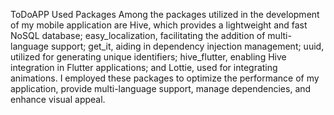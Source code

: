 ToDoAPP
Used Packages
Among the packages utilized in the development of my mobile application are Hive, which provides a lightweight and fast NoSQL database; easy_localization, facilitating the addition of multi-language support; get_it, aiding in dependency injection management; uuid, utilized for generating unique identifiers; hive_flutter, enabling Hive integration in Flutter applications; and Lottie, used for integrating animations. I employed these packages to optimize the performance of my application, provide multi-language support, manage dependencies, and enhance visual appeal.
